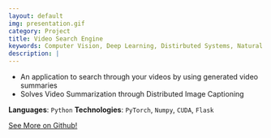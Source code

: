 ```yaml
---
layout: default
img: presentation.gif
category: Project
title: Video Search Engine
keywords: Computer Vision, Deep Learning, Distirbuted Systems, Natural Language Processing
description: |
---
```


* An application to search through your videos by using generated video summaries
* Solves Video Summarization through Distributed Image Captioning

**Languages**: `Python`
**Technologies**: `PyTorch`, `Numpy`, `CUDA`, `Flask`

[See More on Github!](https://github.com/AkshatSh/VideoSearchEngine)